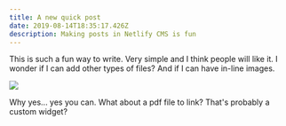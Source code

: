 ```yaml
---
title: A new quick post
date: 2019-08-14T18:35:17.426Z
description: Making posts in Netlify CMS is fun
---
```

This is such a fun way to write. Very simple and I think people will like it. I wonder if I can add other types of files? And if I can have in-line images.

![](/img/about-reinvest-profits.jpg)

Why yes... yes you can. What about a pdf file to link? That's probably a custom widget?
